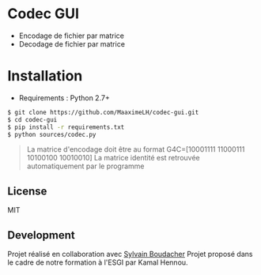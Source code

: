 # Codec GUI

  - Encodage de fichier par matrice
  - Decodage de fichier par matrice

# Installation

  - Requirements : Python 2.7+

```sh
$ git clone https://github.com/MaaximeLH/codec-gui.git 
$ cd codec-gui
$ pip install -r requirements.txt
$ python sources/codec.py
```

> La matrice d'encodage doit être au format
> G4C=[10001111 11000111 10100100 10010010]
> La matrice identité est retrouvée automatiquement par le programme

License
----

MIT

Development
----

Projet réalisé en collaboration avec [Sylvain Boudacher](https://github.com/Sulyk-ESGI)
Projet proposé dans le cadre de notre formation à l'ESGI par Kamal Hennou.